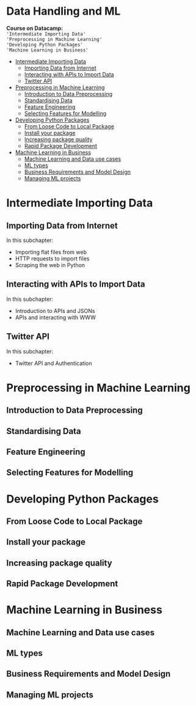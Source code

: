 # Data Handling and ML <!-- omit in toc -->

**Course on Datacamp:**<br> 
`'Intermediate Importing Data'`<br> 
`'Preprocessing in Machine Learning'`<br> 
`'Developing Python Packages'`<br> 
`'Machine Learning in Business'`<br> 

- [Intermediate Importing Data](#intermediate-importing-data)
  - [Importing Data from Internet](#importing-data-from-internet)
  - [Interacting with APIs to Import Data](#interacting-with-apis-to-import-data)
  - [Twitter API](#twitter-api)
- [Preprocessing in Machine Learning](#preprocessing-in-machine-learning)
  - [Introduction to Data Preprocessing](#introduction-to-data-preprocessing)
  - [Standardising Data](#standardising-data)
  - [Feature Engineering](#feature-engineering)
  - [Selecting Features for Modelling](#selecting-features-for-modelling)
- [Developing Python Packages](#developing-python-packages)
  - [From Loose Code to Local Package](#from-loose-code-to-local-package)
  - [Install your package](#install-your-package)
  - [Increasing package quality](#increasing-package-quality)
  - [Rapid Package Development](#rapid-package-development)
- [Machine Learning in Business](#machine-learning-in-business)
  - [Machine Learning and Data use cases](#machine-learning-and-data-use-cases)
  - [ML types](#ml-types)
  - [Business Requirements and Model Design](#business-requirements-and-model-design)
  - [Managing ML projects](#managing-ml-projects)

# Intermediate Importing Data

## Importing Data from Internet
In this subchapter:
- Importing flat files from web
- HTTP requests to import files
- Scraping the web in Python
## Interacting with APIs to Import Data
In this subchapter:
- Introduction to APIs and JSONs
- APIs and interacting with WWW
## Twitter API
In this subchapter:
- Twitter API and Authentication
  
# Preprocessing in Machine Learning
## Introduction to Data Preprocessing
## Standardising Data
## Feature Engineering
## Selecting Features for Modelling

# Developing Python Packages

## From Loose Code to Local Package
## Install your package
## Increasing package quality
## Rapid Package Development

# Machine Learning in Business

## Machine Learning and Data use cases
## ML types
## Business Requirements and Model Design
## Managing ML projects
